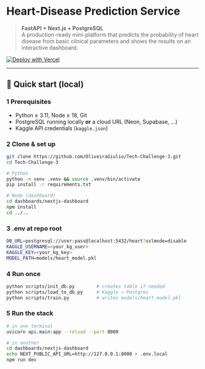 # Heart-Disease Prediction Service

> **FastAPI + Next.js + PostgreSQL**  
> A production-ready mini-platform that predicts the probability of heart
> disease from basic clinical parameters and shows the results on an
> interactive dashboard.

[![Deploy with Vercel](https://vercel.com/button)](https://vercel.com/import)

---

## 🚀 Quick start (local)

### 1 Prerequisites

* Python ≥ 3.11, Node ≥ 18, Git
* PostgreSQL running locally **or** a cloud URL (Neon, Supabase, …)
* Kaggle API credentials (`kaggle.json`)

### 2 Clone & set up

```bash
git clone https://github.com/OliveiraGiulio/Tech-Challenge-3.git
cd Tech-Challenge-3

# Python
python -m venv .venv && source .venv/bin/activate
pip install -r requirements.txt

# Node (dashboard)
cd dashboards/nextjs-dashboard
npm install
cd ../..
```

### 3 .env at repo root
```bash
DB_URL=postgresql://user:pass@localhost:5432/heart?sslmode=disable
KAGGLE_USERNAME=<your_kg_user>
KAGGLE_KEY=<your_kg_key>
MODEL_PATH=models/heart_model.pkl
```
### 4 Run once
```bash
python scripts/init_db.py        # creates table if needed
python scripts/load_to_db.py     # Kaggle → Postgres
python scripts/train.py          # writes models/heart_model.pkl
```
### 5 Run the stack
```bash
# in one terminal
uvicorn api.main:app --reload --port 8000

# in another
cd dashboards/nextjs-dashboard
echo NEXT_PUBLIC_API_URL=http://127.0.0.1:8000 > .env.local
npm run dev

```

